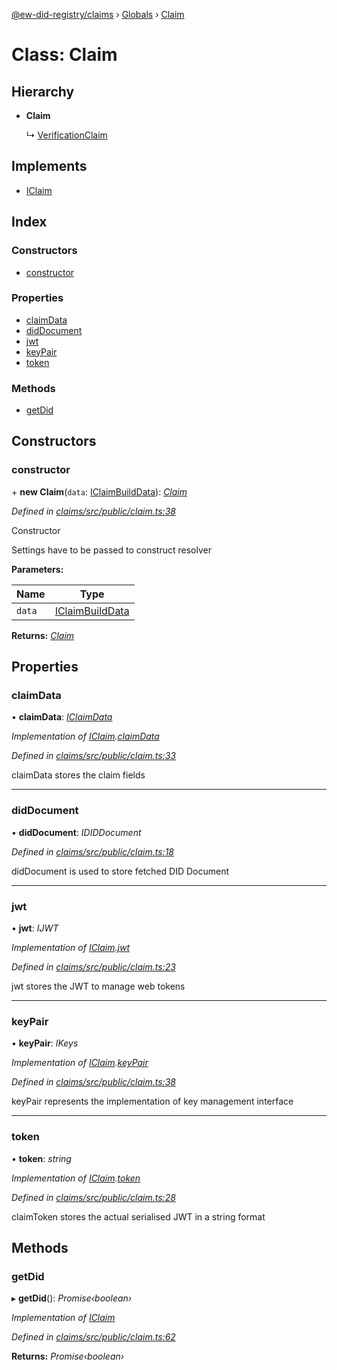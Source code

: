 [@ew-did-registry/claims](../README.md) › [Globals](../globals.md) › [Claim](claim.md)

# Class: Claim

## Hierarchy

* **Claim**

  ↳ [VerificationClaim](verificationclaim.md)

## Implements

* [IClaim](../interfaces/iclaim.md)

## Index

### Constructors

* [constructor](claim.md#constructor)

### Properties

* [claimData](claim.md#claimdata)
* [didDocument](claim.md#diddocument)
* [jwt](claim.md#jwt)
* [keyPair](claim.md#keypair)
* [token](claim.md#token)

### Methods

* [getDid](claim.md#getdid)

## Constructors

###  constructor

\+ **new Claim**(`data`: [IClaimBuildData](../interfaces/iclaimbuilddata.md)): *[Claim](claim.md)*

*Defined in [claims/src/public/claim.ts:38](https://github.com/energywebfoundation/ew-did-registry/blob/d86fc0d/packages/claims/src/public/claim.ts#L38)*

Constructor

Settings have to be passed to construct resolver

**Parameters:**

Name | Type |
------ | ------ |
`data` | [IClaimBuildData](../interfaces/iclaimbuilddata.md) |

**Returns:** *[Claim](claim.md)*

## Properties

###  claimData

• **claimData**: *[IClaimData](../interfaces/iclaimdata.md)*

*Implementation of [IClaim](../interfaces/iclaim.md).[claimData](../interfaces/iclaim.md#claimdata)*

*Defined in [claims/src/public/claim.ts:33](https://github.com/energywebfoundation/ew-did-registry/blob/d86fc0d/packages/claims/src/public/claim.ts#L33)*

claimData stores the claim fields

___

###  didDocument

• **didDocument**: *IDIDDocument*

*Defined in [claims/src/public/claim.ts:18](https://github.com/energywebfoundation/ew-did-registry/blob/d86fc0d/packages/claims/src/public/claim.ts#L18)*

didDocument is used to store fetched DID Document

___

###  jwt

• **jwt**: *IJWT*

*Implementation of [IClaim](../interfaces/iclaim.md).[jwt](../interfaces/iclaim.md#jwt)*

*Defined in [claims/src/public/claim.ts:23](https://github.com/energywebfoundation/ew-did-registry/blob/d86fc0d/packages/claims/src/public/claim.ts#L23)*

jwt stores the JWT to manage web tokens

___

###  keyPair

• **keyPair**: *IKeys*

*Implementation of [IClaim](../interfaces/iclaim.md).[keyPair](../interfaces/iclaim.md#keypair)*

*Defined in [claims/src/public/claim.ts:38](https://github.com/energywebfoundation/ew-did-registry/blob/d86fc0d/packages/claims/src/public/claim.ts#L38)*

keyPair represents the implementation of key management interface

___

###  token

• **token**: *string*

*Implementation of [IClaim](../interfaces/iclaim.md).[token](../interfaces/iclaim.md#token)*

*Defined in [claims/src/public/claim.ts:28](https://github.com/energywebfoundation/ew-did-registry/blob/d86fc0d/packages/claims/src/public/claim.ts#L28)*

claimToken stores the actual serialised JWT in a string format

## Methods

###  getDid

▸ **getDid**(): *Promise‹boolean›*

*Implementation of [IClaim](../interfaces/iclaim.md)*

*Defined in [claims/src/public/claim.ts:62](https://github.com/energywebfoundation/ew-did-registry/blob/d86fc0d/packages/claims/src/public/claim.ts#L62)*

**Returns:** *Promise‹boolean›*
